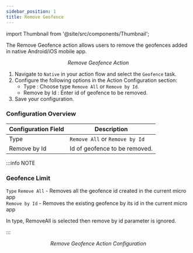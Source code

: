 ```yaml
---
sidebar_position: 1
title: Remove Geofence
---
```


import Thumbnail from '@site/src/components/Thumbnail';


The Remove Geofence action allows users to remove the geofences added in native Android/iOS mobile app.

<figure>
<Thumbnail src="/img/reference/actionflow-blocks/remove-geofence/remove-geofence.png" alt="Remove Geofence Action" />
<figcaption align='center'><i>Remove Geofence Action</i></figcaption>
</figure> 

1. Navigate to `Native` in your action flow and select the `Geofence` task.  
2. Configure the following options in the Action Configuration section:  
   - Type : Choose type `Remove All` or `Remove by Id`.
   - Remove by Id : Enter id of geofence to be removed.  
3. Save your configuration.



### Configuration Overview  


| Configuration Field | Description                                                                                   |
| ------------------- | --------------------------------------------------------------------------------------------- |
| Type           | `Remove All` or `Remove by Id`            |
| Remove by Id        | Id of geofence to be removed.        |

:::info NOTE
### Geofence Limit

`Type`
`Remove All`   - Removes all the geofence id created in the current micro app <br />
`Remove by Id` - Removes the existing geofence by its id in the current micro app

In type, RemoveAll is selected then remove by id parameter is ignored.

:::

<figure>
<Thumbnail src="/img/reference/actionflow-blocks/remove-geofence/remove-geofence-config.png" alt="Remove Geofence Action Configuration" />
<figcaption align='center'><i>Remove Geofence Action Configuration</i></figcaption>
</figure>